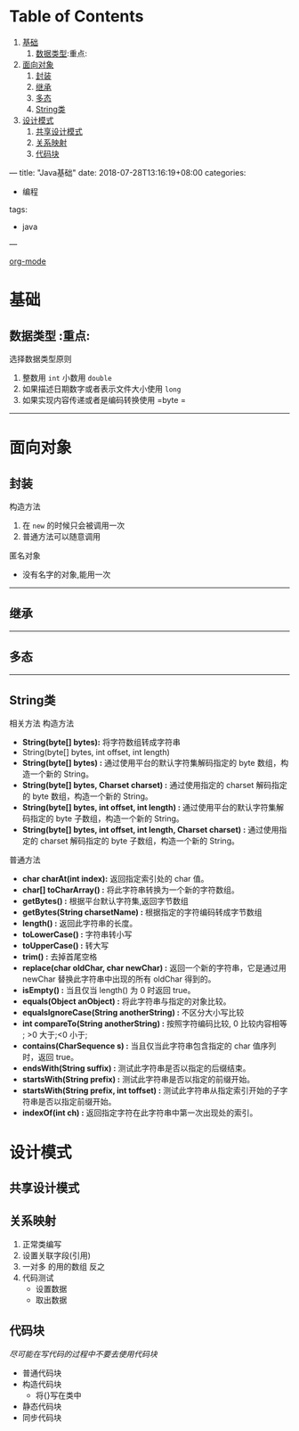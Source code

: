 
# Table of Contents

1.  [基础](#org0b75d95)
    1.  [数据类型](#org97c4200):重点:
2.  [面向对象](#orge9e0f6d)
    1.  [封装](#org2c76a3f)
    2.  [继承](#org7bad58d)
    3.  [多态](#org6d3292d)
    4.  [String类](#org416b302)
3.  [设计模式](#org4b0d00a)
    1.  [共享设计模式](#orga1cbfb6)
    2.  [关系映射](#org8d73915)
    3.  [代码块](#org3885c00)

&#x2014;
title: "Java基础"
date: 2018-07-28T13:16:19+08:00
categories:

-   编程

tags:

-   java

&#x2014;

[ org-mode](https://www.cnblogs.com/holbrook/archive/2012/04/12/2444992.html)


<a id="org0b75d95"></a>

# 基础


<a id="org97c4200"></a>

## 数据类型     :重点:

选择数据类型原则 

1.  整数用 `int` 小数用 `double`
2.  如果描述日期数字或者表示文件大小使用 `long`
3.  如果实现内容传递或者是编码转换使用 =byte =

---


<a id="orge9e0f6d"></a>

# 面向对象


<a id="org2c76a3f"></a>

## 封装

构造方法

1.  在 `new`  的时候只会被调用一次
2.  普通方法可以随意调用

匿名对象

-   没有名字的对象,能用一次

---


<a id="org7bad58d"></a>

## 继承

---


<a id="org6d3292d"></a>

## 多态

---


<a id="org416b302"></a>

## String类

相关方法
构造方法 

-   **String(byte[] bytes):** 将字符数组转成字符串
-   String(byte[] bytes, int offset, int length)
-   **String(byte[] bytes) :** 通过使用平台的默认字符集解码指定的 byte 数组，构造一个新的 String。
-   **String(byte[] bytes, Charset charset) :** 通过使用指定的 charset 解码指定的 byte 数组，构造一个新的 String。
-   **String(byte[] bytes, int offset, int length) :** 通过使用平台的默认字符集解码指定的 byte 子数组，构造一个新的 String。
-   **String(byte[] bytes, int offset, int length, Charset charset) :** 通过使用指定的 charset 解码指定的 byte 子数组，构造一个新的 String。

普通方法

-   **char charAt(int index):** 返回指定索引处的 char 值。
-   **char[] toCharArray() :** 将此字符串转换为一个新的字符数组。
-   **getBytes() :** 根据平台默认字符集,返回字节数组
-   **getBytes(String charsetName) :** 根据指定的字符编码转成字节数组
-   **length() :** 返回此字符串的长度。
-   **toLowerCase() :** 字符串转小写
-   **toUpperCase() :** 转大写
-   **trim() :** 去掉首尾空格
-   **replace(char oldChar, char newChar) :** 返回一个新的字符串，它是通过用 newChar 替换此字符串中出现的所有 oldChar 得到的。
-   **isEmpty() :** 当且仅当 length() 为 0 时返回 true。
-   **equals(Object anObject) :** 将此字符串与指定的对象比较。
-   **equalsIgnoreCase(String anotherString) :** 不区分大小写比较
-   **int compareTo(String anotherString) :** 按照字符编码比较, 0 比较内容相等 ; >0 大于;<0  小于;
-   **contains(CharSequence s) :** 当且仅当此字符串包含指定的 char 值序列时，返回 true。
-   **endsWith(String suffix) :** 测试此字符串是否以指定的后缀结束。
-   **startsWith(String prefix) :** 测试此字符串是否以指定的前缀开始。
-   **startsWith(String prefix, int toffset) :** 测试此字符串从指定索引开始的子字符串是否以指定前缀开始。
-   **indexOf(int ch) :** 返回指定字符在此字符串中第一次出现处的索引。


<a id="org4b0d00a"></a>

# 设计模式


<a id="orga1cbfb6"></a>

## 共享设计模式


<a id="org8d73915"></a>

## 关系映射

1.  正常类编写
2.  设置关联字段(引用)
3.  一对多 的用的数组 反之
4.  代码测试
    -   设置数据
    -   取出数据


<a id="org3885c00"></a>

## 代码块

*尽可能在写代码的过程中不要去使用代码块* 

-   普通代码块
-   构造代码块
    -   将{}写在类中
-   静态代码块
-   同步代码块


